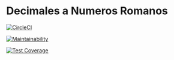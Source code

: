 # Decimales a Numeros Romanos

[![CircleCI](https://dl.circleci.com/status-badge/img/gh/santidotpy/roman/tree/main.svg?style=svg)](https://dl.circleci.com/status-badge/redirect/gh/santidotpy/roman/tree/main)

[![Maintainability](https://api.codeclimate.com/v1/badges/51a82d84ab48bfe966ed/maintainability)](https://codeclimate.com/github/santidotpy/roman/maintainability)

[![Test Coverage](https://api.codeclimate.com/v1/badges/51a82d84ab48bfe966ed/test_coverage)](https://codeclimate.com/github/santidotpy/roman/test_coverage)